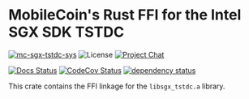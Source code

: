 # MobileCoin's Rust FFI for the Intel SGX SDK TSTDC

[![mc-sgx-tstdc-sys][crate-image]][crate-link]
![License][license-image]
[![Project Chat][chat-image]][chat-link]

[![Docs Status][docs-image]][docs-link]
[![CodeCov Status][codecov-image]][codecov-link]
[![dependency status][deps-image]][deps-link]

This crate contains the FFI linkage for the `libsgx_tstdc.a` library.

[crate-image]: https://img.shields.io/crates/v/mc-sgx-tstdc-sys.svg?style=for-the-badge
[crate-link]: https://crates.io/crates/aead
[license-image]: https://img.shields.io/crates/l/mc-sgx-tstdc-sys?style=for-the-badge
[chat-image]: https://img.shields.io/discord/844353360348971068?style=for-the-badge
[chat-link]: https://mobilecoin.chat
[docs-image]: https://img.shields.io/docsrs/mc-sgx-tstdc-sys?style=for-the-badge
[docs-link]: https://docs.rs/crate/mc-sgx-tstdc-sys
[codecov-image]: https://img.shields.io/codecov/c/github/mobilecoinfoundation/sgx/develop?style=for-the-badge
[codecov-link]: https://codecov.io/gh/mobilecoinfoundation/sgx
[deps-image]: https://deps.rs/crate/mc-sgx-tstdc-sys/status.svg?style=for-the-badge
[deps-link]: https://deps.rs/crate/mc-sgx-tstdc-sys
